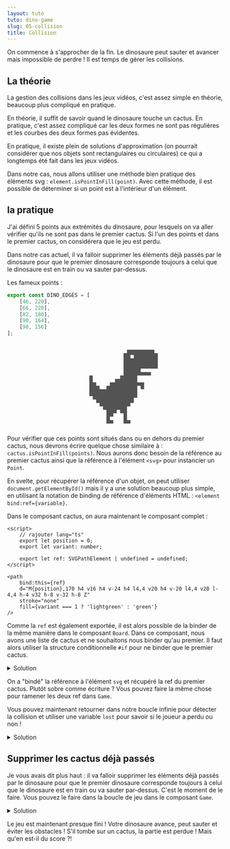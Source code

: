 ```yaml
---
layout: tuto
tuto: dino-game
slug: 05-collision
title: Collision
---
```


<script>
	import CodeBinding from './CodeBinding.md';
	import CodeCollision from './CodeCollision.md';
	import CodeDeleteFirstCactus from './CodeDeleteFirstCactus.md';
</script>

On commence à s'approcher de la fin. Le dinosaure peut sauter et avancer mais impossible de perdre ! Il est temps de gérer les collisions.

## La théorie

La gestion des collisions dans les jeux vidéos, c'est assez simple en théorie, beaucoup plus compliqué en pratique.

En théorie, il suffit de savoir quand le dinosaure touche un cactus. En pratique, c'est assez compliqué car les deux formes ne sont pas régulières et les courbes des deux formes pas évidentes.

En pratique, il existe plein de solutions d'approximation (on pourrait considérer que nos objets sont rectangulaires ou circulaires) ce qui a longtemps été fait dans les jeux vidéos.

Dans notre cas, nous allons utiliser une méthode bien pratique des éléments svg : `element.isPointInFill(point)`. Avec cette méthode, il est possible de déterminer si un point est à l'intérieur d'un élément.

## la pratique

J'ai défini 5 points aux extrémités du dinosaure, pour lesquels on va aller vérifier qu'ils ne sont pas dans le premier cactus. Si l'un des points et dans le premier cactus, on considérera que le jeu est perdu.

Dans notre cas actuel, il va falloir supprimer les éléments déjà passés par le dinosaure pour que le premier dinosaure corresponde toujours à celui que le dinosaure est en train ou va sauter par-dessus.

Les fameux points :

```typescript
export const DINO_EDGES = [
	[46, 220],
	[66, 220],
	[82, 180],
	[90, 164],
	[98, 156]
];
```

<div class="dino-wrapper">
	<svg viewBox="0 0 100 100">
		<g transform="translate(0 -128)">
			<path
				d="M80,178h-4v14h-4v6h-4v4h-4v16h4v4h-8v-12h-4v-4h-4v4h-4v4h-4v4h4v4h-8v-16h-4v-4h-4v-4h-4v-4h-4v-4h-4v-24h4v8h4v4h4v4h8v-4h4v-4h6v-4h6v-4h4v-26h4v-4h32v4h4v18h-20v4h12v4h-16v8h8v8h-4v-4z"
				stroke="none"
				fill="#535353"
			/>
			<path d="M68,142v4h4v-4h-4z" stroke="none" fill="#EFEFEF" />
			{#each [
				[46, 220],
				[66, 220],
				[82, 180],
				[90, 164],
				[98, 156]
			] as [x, y]}
				<path d="M{x},{y}h0.01" stroke="red" stroke-width="3" stroke-linecap="round" />
			{/each}
		</g>
	</svg>
</div>

Pour vérifier que ces points sont situés dans ou en dehors du premier cactus, nous devrons écrire quelque chose similaire à : `cactus.isPointInFill(points)`. Nous aurons donc besoin de la référence au premier cactus ainsi que la référence à l'élément `<svg>` pour instancier un `Point`.

En svelte, pour récupérer la référence d'un objet, on peut utiliser `document.getElementById()` mais il y a une solution beaucoup plus simple, en utilisant la notation de binding de référence d'éléments HTML : `<element bind:ref={variable}`.

Dans le composant cactus, on aura maintenant le composant complet :

```svelte
<script>
	// rajouter lang="ts"
	export let position = 0;
	export let variant: number;

	export let ref: SVGPathElement | undefined = undefined;
</script>

<path
	bind:this={ref}
	d="M{position},170 h4 v16 h4 v-24 h4 l4,4 v20 h4 v-20 l4,4 v20 l-4,4 h-4 v32 h-8 v-32 h-8 Z"
	stroke="none"
	fill={variant === 1 ? 'lightgreen' : 'green'}
/>
```

Comme la `ref` est également exportée, il est alors possible de la binder de la même manière dans le composant `Board`. Dans ce composant, nous avons une liste de cactus et ne souhaitons nous binder qu'au premier. Il faut alors utiliser la structure conditionnelle `#if` pour ne binder que le premier cactus.

<details>
	<summary>Solution</summary>
	<CodeBinding/>
</details>

On a "bindé" la référence à l'élément `svg` et récupéré la ref du premier cactus. Plutôt sobre comme écriture ? Vous pouvez faire la même chose pour ramener les deux ref dans `Game`.

Vous pouvez maintenant retourner dans notre boucle infinie pour détecter la collision et utiliser une variable `lost` pour savoir si le joueur a perdu ou non !

<details>
	<summary>Solution</summary>
	<CodeCollision/>
</details>

## Supprimer les cactus déjà passés

Je vous avais dit plus haut : il va falloir supprimer les éléments déjà passés par le dinosaure pour que le premier dinosaure corresponde toujours à celui que le dinosaure est en train ou va sauter par-dessus. C'est le moment de le faire. Vous pouvez le faire dans la boucle de jeu dans le composant `Game`.

<details>
	<summary>Solution</summary>
	<CodeDeleteFirstCactus/>
</details>

Le jeu est maintenant presque fini ! Votre dinosaure avance, peut sauter et éviter les obstacles ! S'il tombe sur un cactus, la partie est perdue ! Mais qu'en est-il du score ?!

<style>
	.dino-wrapper {
        max-width: 200px;
        margin: auto;
	}
</style>
